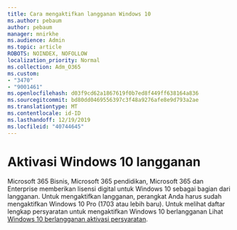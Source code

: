 ```yaml
---
title: Cara mengaktifkan langganan Windows 10
ms.author: pebaum
author: pebaum
manager: mnirkhe
ms.audience: Admin
ms.topic: article
ROBOTS: NOINDEX, NOFOLLOW
localization_priority: Normal
ms.collection: Adm_O365
ms.custom:
- "3470"
- "9001461"
ms.openlocfilehash: d03f9cd62a1867619f0b7ed8f449ff638164a836
ms.sourcegitcommit: bd80dd0469556397c3f48a9276afe8e9d793a2ae
ms.translationtype: MT
ms.contentlocale: id-ID
ms.lasthandoff: 12/19/2019
ms.locfileid: "40744645"
---
```

# <a name="activating-windows-10-subscriptions"></a>Aktivasi Windows 10 langganan

Microsoft 365 Bisnis, Microsoft 365 pendidikan, Microsoft 365 dan Enterprise memberikan lisensi digital untuk Windows 10 sebagai bagian dari langganan. Untuk mengaktifkan langganan, perangkat Anda harus sudah mengaktifkan Windows 10 Pro (1703 atau lebih baru). Untuk melihat daftar lengkap persyaratan untuk mengaktifkan Windows 10 berlangganan Lihat [Windows 10 berlangganan aktivasi persyaratan](https://docs.microsoft.com/windows/deployment/windows-10-subscription-activation#requirements).

